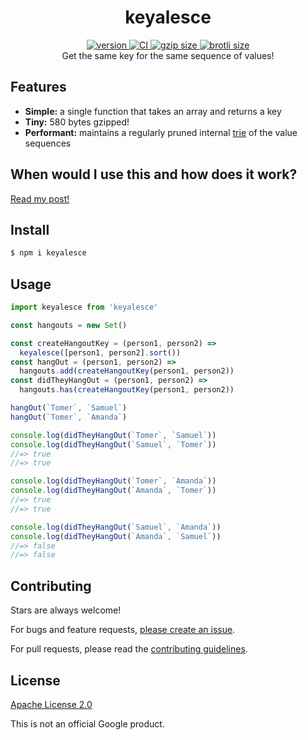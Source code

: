 <h1 align="center">
  keyalesce
</h1>

<div align="center">
  <a href="https://npmjs.org/package/keyalesce">
    <img src="https://badgen.now.sh/npm/v/keyalesce" alt="version" />
  </a>
  <a href="https://github.com/TomerAberbach/keyalesce/actions">
    <img src="https://github.com/TomerAberbach/keyalesce/workflows/CI/badge.svg" alt="CI" />
  </a>
  <a href="https://unpkg.com/keyalesce/dist/index.min.js">
    <img src="https://deno.bundlejs.com/?q=keyalesce&badge" alt="gzip size" />
  </a>
  <a href="https://unpkg.com/keyalesce/dist/index.min.js">
    <img src="https://deno.bundlejs.com/?q=keyalesce&config={%22compression%22:{%22type%22:%22brotli%22}}&badge" alt="brotli size" />
  </a>
</div>

<div align="center">
  Get the same key for the same sequence of values!
</div>

## Features

- **Simple:** a single function that takes an array and returns a key
- **Tiny:** 580 bytes gzipped!
- **Performant:** maintains a regularly pruned internal
  [trie](https://en.wikipedia.org/wiki/Trie) of the value sequences

## When would I use this and how does it work?

[Read my post!](https://tomeraberba.ch/the-making-of-keyalesce)

## Install

```sh
$ npm i keyalesce
```

## Usage

```js
import keyalesce from 'keyalesce'

const hangouts = new Set()

const createHangoutKey = (person1, person2) =>
  keyalesce([person1, person2].sort())
const hangOut = (person1, person2) =>
  hangouts.add(createHangoutKey(person1, person2))
const didTheyHangOut = (person1, person2) =>
  hangouts.has(createHangoutKey(person1, person2))

hangOut(`Tomer`, `Samuel`)
hangOut(`Tomer`, `Amanda`)

console.log(didTheyHangOut(`Tomer`, `Samuel`))
console.log(didTheyHangOut(`Samuel`, `Tomer`))
//=> true
//=> true

console.log(didTheyHangOut(`Tomer`, `Amanda`))
console.log(didTheyHangOut(`Amanda`, `Tomer`))
//=> true
//=> true

console.log(didTheyHangOut(`Samuel`, `Amanda`))
console.log(didTheyHangOut(`Amanda`, `Samuel`))
//=> false
//=> false
```

## Contributing

Stars are always welcome!

For bugs and feature requests,
[please create an issue](https://github.com/TomerAberbach/keyalesce/issues/new).

For pull requests, please read the
[contributing guidelines](https://github.com/TomerAberbach/keyalesce/blob/main/contributing.md).

## License

[Apache License 2.0](https://github.com/TomerAberbach/keyalesce/blob/main/license)

This is not an official Google product.
